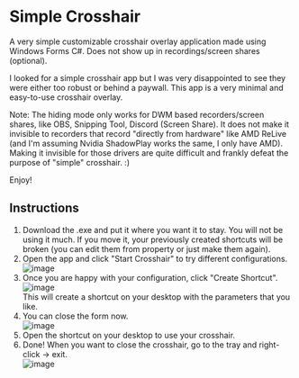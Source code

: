 # Simple Crosshair
A very simple customizable crosshair overlay application made using Windows Forms C#. Does not show up in recordings/screen shares (optional).

I looked for a simple crosshair app but I was very disappointed to see they were either too robust or behind a paywall. This app is a very minimal and easy-to-use crosshair overlay.

Note: The hiding mode only works for DWM based recorders/screen shares, like OBS, Snipping Tool, Discord (Screen Share). It does not make it invisible to recorders that record "directly from hardware" like AMD ReLive (and I'm assuming Nvidia ShadowPlay works the same, I only have AMD). Making it invisible for those drivers are quite difficult and frankly defeat the purpose of "simple" crosshair. :)

Enjoy!

## Instructions ##
1) Download the .exe and put it where you want it to stay. You will not be using it much. If you move it, your previously created shortcuts will be broken (you can edit them from property or just make them again).  
2) Open the app and click "Start Crosshair" to try different configurations.  
![image](https://github.com/mesrefoglu/Crosshair/assets/55411325/d9c31f2d-c659-435a-9322-9bdee9836519)  
3) Once you are happy with your configuration, click "Create Shortcut".  
![image](https://github.com/mesrefoglu/Crosshair/assets/55411325/734f7074-7fe2-4b56-9597-f3c7ffd4938e)  
This will create a shortcut on your desktop with the parameters that you like.  
4) You can close the form now.  
![image](https://github.com/mesrefoglu/Crosshair/assets/55411325/73fdd228-d454-4265-ad85-07ce88b96833)  
5) Open the shortcut on your desktop to use your crosshair.  
6) Done! When you want to close the crosshair, go to the tray and right-click -> exit.  
![image](https://github.com/mesrefoglu/Crosshair/assets/55411325/f1627075-b483-4719-8fdc-0083ba2ee9fc)
